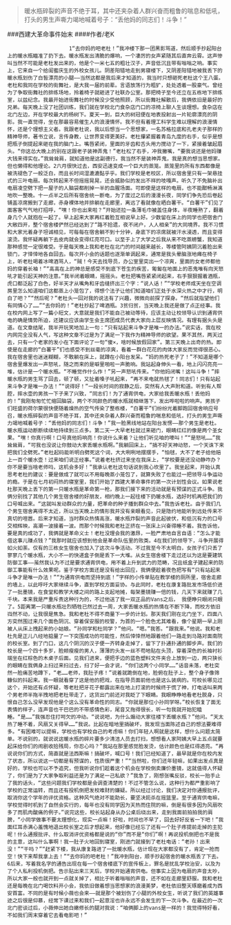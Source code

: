> 暖水瓶碎裂的声音不绝于耳，其中还夹杂着人群兴奋而粗鲁的喘息和低吼，打头的男生声嘶力竭地喊着号子：“丢他妈的同志们！斗争！”

###西建大革命事件始末
####作者/老K

						1“去你妈的吧老杜！”我冲楼下那一团黑影骂道，然后顺手抄起阳台上的暖水瓶瞄准了扔下去。暖水瓶发出清脆的爆响，一个凄厉的女声紧随其后直奔云霄。这声惨叫当然不可能是老杜发出来的，他是个一米七五的粗壮汉子，声音低沉且带有嗡嗡之响。事实上，它来自一个给闺蜜庆生的外校女孩儿。阴差阳错地走到男寝楼下，又阴差阳错地被我丢下的暖水瓶划伤了白皙漂亮的小腿——当然这都是我后来才知道的，我当时只想砸死老杜这个王八蛋。老杜和我同在学校的街舞社，是大我一届的前辈。言语放荡行为粗犷，处处透着一股豪气。曾经为了争取街舞社的排练场地，拎着椅子就砸进了社联办公室。那把椅子至今还立在五栋地下排练室，以兹纪念。我最开始进街舞社的时候没少受他照顾，所以街舞社解散后，我俩依旧是最好的兄弟。每天晚上没了社团训练，我们就在学校北门食杂店门口的凉椅上聊人生谈理想。食杂店在北门左边，开在学校最大的杨树下。夏天一到，巨大的树冠便在地表投射出一片轮廓漂亮的阴影。我一直觉得，坐在那最容易催生人的浪漫情怀。我不但有着理工科学生难以理解的浪漫情怀，还是个理想主义者。我跟老杜说，我以后想当一个思想家，一名苏格拉底和孔老夫子那样的精神导师，著书立说，言传身教，让世界变得更美好。老杜攥紧握着青岛九度的右手，似乎是想把瓶子倒提起来砸在我的脑门上。嘴唇紧闭，里面的牙齿和舌头用力搅动了一下，紧接着皱起眉头。“你这怂大晚上的别在这跟老子装神弄鬼！”老杜松了右手，冲我撇嘴，“要我说还是他妈赚大钱来得实在。”我耸耸肩，就知道他是这副德行。我当然不是装神弄鬼，我是真的想当思想家。但也懒得和他理论。2六月很快过去，西安迅速变成一个巨大的蒸笼。蒸笼里的所有东西都像是被洗褪色了一般泛白，而且长时间湿漉漉黏乎乎。我们学校是老校区，所以宿舍里只有一架悬挂式的三叶电扇。每次转起来不但摇摇晃晃，还会威胁似的发出不祥的吱嘎声。听久了不免脑补出电扇凌空劈下把一屋子的人脑袋都削掉一半的血腥场面。可即使是这样的电扇，也不能酣畅淋漓地吹一整晚。十一点半之后所有宿舍统一断电，为了度过之后的漫漫长夜，同学们争先恐后卷起铺盖凉席搬到了走廊，赤身裸体地并排躺在走廊里，离远了看就像在晒白薯干。“白薯干”们见了面客客气气地打招呼，“嘿！你也出来啦？”开始还拉一条薄毛巾被盖住身体，半夜睡熟了，翻着身几个人就抱在一起了。早上起来大家再红着脸互相说早上好。少数留在床上的同学也把宿舍门大敞四开，整个宿舍楼俨然已经达到了“路不拾遗，夜不闭户，人人相亲”的大同境界。我不习惯和大家光着身子坦诚相见，可每每在宿舍躺不到十分钟，身底下的凉席就被汗水浸透，而且变得滚烫。我怀疑再躺下去皮肉就会变得红亮可口。以至于上了大学之后我从来不吃蒸螃蟹，我知道那种感觉一定很难受。于是每天晚上我和老杜在北门的时间越来越长，等楼管阿姨阴沉着脸出来锁门，才悻悻地各自回去。每次开小会的话题也逐渐单调起来，通常是我头晕脑涨地瘫在椅子上，听老杜喝着冰啤酒骂人，“贼！今天去找导员，办公室里突出一个凉爽，里面的女老师都他妈的穿着长袖！”“高高在上的神总是感受不到底下苍生的疾苦，匍匐在地面上的恶鬼唯有向天怒吼才能引起天神的注意。”我半闭着眼睛，摇摇头。老杜把嘴唇紧紧闭起来，右手狠狠握着酒瓶，虎口都泛起了白色，好半天才从嘴角和牙齿缝挤出三个字：“说人话！”“学校老师成天坐在空调房里怎么知道咱们这都蒸上小笼包了，得想个法子让他们知道咱们正处于水深火热之中才行，明白了吧？”“然后呢？”老杜头一回对我的说法有了兴趣，微微向前探了探身。“然后就指望他们有同情心了……”“去你妈的！”老杜抄起了啤酒瓶。3贫归贫，当天晚上我还是做了点正经事。我在校内网上写了一篇小短文，大意就是我们不能自己被动等待，应该主动让校领导认识到通宵供电的确是情势所迫，还建议应该由学生会主席团成员代表大家向上层反映情况。有理有据头头是道。在文章结尾，我半开玩笑地加上一句：“只有站起来斗争才是唯一的办法。”说实话，我在校内网完全没有人气，写这种文章不过是为了满足一下我作为精神导师的欲望。果不其然，两天过去，只有一个老家的发小在下面评论了一句“傻×，啥时候放假回家”。第三天晚上出奇的热。即使是在走廊的“白薯干”们也感受不到丝毫的凉爽，看着一群白花花的肉体大家反而觉得很恶心。我在宿舍里也迷迷糊糊，不敢躺在床上，就蹲在小阳台发呆。“妈的热死老子了！”不知道是哪个宿舍里爆发出一声怒吼，随之而来的是噼里啪啦一声脆响。我站起身伸头一看，地上闪闪亮亮一堆，估计是一个暖水瓶。“不睡觉作什么作！”另一声怒吼传来。“你他妈闭嘴！这叫斗争！”摔暖水瓶的男生骂了回去，顿了顿，又扯着嗓子吼起来，“再不来电就热毬了！同志们！只有站起来斗争才是唯一办法！”“说得好！”一段长时间的寂静之后，突然有人大声附和道。听到有人帮腔，摔水壶的男孩一下子来了兴致，“同志们！为了通宵供电，大家给我丢暖水瓶！丢他妈的！”我刚匆匆忙忙缩回脑袋，两个不同颜色的暖水瓶就相继落下，发出哗啦啦的响声。男孩子们旺盛的荷尔蒙很快便随着燥热的空气传染了整栋楼，“白薯干”们纷纷光着脚跑回宿舍响应号召，暖水瓶碎裂的声音不绝于耳，其中还夹杂着人群兴奋而粗鲁的喘息和低吼，打头的男生声嘶力竭地喊着号子：“丢他妈的同志们！斗争！”我一脸黑线地站在阳台发愣——那个男生是老杜。暖水瓶运动断断续续地持续到三点多。第二天一大早老杜就过来砸门，眼睛红红的像是两个圣女果。“嘿！你真行啊！口号真他妈响亮！你说什么来着？让他们听见咱的嚎叫！”“是怒吼……”我耸耸肩，“可我也没说让你鼓动大家丢暖水瓶啊。”我躺回床上，“搞不好天神动怒，一个天诛下来把我们全劈死。”老杜起码能听明白劈死这个词，大大咧咧地摆摆手，“怕毬，大不了老子给他赔上一百个暖水壶！过来咱们说正经事。”说着老杜挤过来坐在我床上，“学校要是还没动静咋办？你不是要当啥老师吗，这机会多好！”我承认老杜这句话说到我心坎里了。我坐起来，开始认真思考老杜的建议：要是做成了就可以不用每晚蒸小笼包了，就算失败了也能过一把领导斗争运动的瘾。于是在七月初闷热的寝室里，我们开始了西建大革命事件的第一次计划性会议。如果说老杜那天晚上丢下的第一只暖水瓶是革命第一枪，那我们接下来的活动就是有预谋的正式斗争。我俩分别找了其他几个男生宿舍楼的好朋友，相约晚上一起往楼下扔暖水瓶，选好时机再把我们的口号喊出来。“这就叫发动群众的力量，把革命的种子播到群众中去。”我告诉老杜。由于我们几个男生宿舍离得不太近，所以当天晚上的情形我并没有亲眼看见，只是隐约地能听到远处传来不真切的喧嚣。后来才知道，当时群众热情高涨，暖水瓶炸裂的声音此起彼伏，和低沉有力的口号交相辉映，高潮一波接着一波。而那个时候我和老杜正挤在一张床上兴奋得睡不着。我告诉他，要是真的成功了，我俩就是革命义士！老杜没理会我的激昂，一脸严肃地自言自语：“怎么才能借这事儿赚点钱？”我那时就应该想到他会是革命队伍里的败类。4在我们的领导下，斗争开展得如火如荼。仅有的三栋女生宿舍也加入了这次斗争活动。不过我至今不太明白，女孩子们只丢了寥寥几个暖水瓶，大小不一的快递盒子倒是丢下一大堆。从女生宿舍楼下走过还以为这是要建筑防御工事——虽然我认为不过是要求通宵供电，用不着上升到武力的范畴，况且纸盒子建起来的防御工事能有什么效果呢。鉴于学校方面还是没有给出回应，我俩便趁着夜色把写有“只有站起来斗争才是唯一办法！”“为通宵供电而坚持到底！”字样的小传单贴在教学楼的厕所里，宿舍走廊的墙上，以此呼吁大家继续斗争，直到学校方面妥协。与此同时，老杜在康复路批发市场低价进了一批墨镜，在食堂和教学大楼之间的路上支起地摊，每架墨镜赚一倍的钱，几天下来就赚了几千块。本来我是严重斥责这种行为的，不过他送了我一双正品的Vans之后， 我便睁只眼闭只眼了。5距离第一只暖水瓶壮烈牺牲已然过去一周，大家丢暖水瓶的热情在不断下降，而校方依旧岿然不动，让我很是焦急。我和老杜不得不商量下一步的计划。那天我们刚在北门坐下，四面八方突然围过来几个面色阴沉、穿着保安服的校警，为首的一个脸色尤其难看，像个星期一早上刚被人从床上拽起来的小姑娘。“孙同学和杜同学？”他问。“嗯。”我答。“跟我来。”他说。我和老杜先是正儿八经地掂量了一下突围成功的可能性，然后悻悻然地跟着他们一路走到马路对面南院的校长室。到了门口，这几个阴沉的汉子便一齐转身走掉了，留下了扑通扑通的脚步声。我们的校长是一个四十多岁，脸颊瘦瘦的男人，薄薄的头发一丝不苟地贴在头顶，穿着深色的长袖衬衫端坐在红棕色的木桌子后面。见我们进来，便把手边的蓝色塑料文件夹合上放到一边，两只狭长的眼睛在我俩身上扫过来扫过去，扫了好一会才说，“你们这两个小同学……”话音未落，老杜突然一脸痛苦地蹲下，“老……老师，我肚子疼！”说着就跪倒在地，脸俯在肚子上，整个身子像筛糠似的抖起来。我一眼就看穿了这是他的把戏，在指导员面前他也是这么装病的。可校长哪见过这个，开始还有点怀疑，等老杜把牙花子都露出来在地上打滚的时候终于慌了神，打电话叫来两个男老师半拖半拽地把老杜带走了，这货出门前还对我眨了下眼睛。我眼睁睁地看老杜脱身，只恨自己怎么没早发现他是个这么没有革命性的同志。“你就是那位小孙同学呀。”校长恢复了面无表情的样子，连声音也干巴巴的不带感情色彩，尾音又拖得很长，听一句我就开始犯瞌睡。“是……”我强忍住打呵欠的冲动。“说说吧，为什么煽动大家往楼下丢暖水瓶？”他问。“天太热了睡不着，风扇又关得早……”我说。比起在暗地里搞破坏，我发现当面陈述自己的想法要难得多。“有困难可以提嘛，学校也有学校自己的考虑嘛！你们年轻人啊就是这样，想什么问题太简单。不说别的，就说说这暖水瓶的碎片要多少清洁人员去打扫，想想看人家阿姨大早上五点就要起床给你们的闹剧收拾残局，你忍心吗？”我站在那里感觉脸发烫，估计颜色也是红得透亮。“再说说你们的方式，简直就是法西斯嘛！搞破坏，喊口号！我们已经知道了，最早就是你在校内发了状态，所以说这一切都是有预谋的，性质很严重！”“当然啦，你们还年轻嘛，如果出发点真是好的，学校也可以不予追究，但我听说你们趁着这个机会在学校倒卖廉价墨镜，这就值得人怀疑了，你们是为了大家争取利益还是为了满足一己私欲？”我急了，刚想张嘴反驳，校长一抬手止了我的话头，“这些问题我们学校都是会调查清楚的！不过不管怎么说，这种行为都严重影响了学校的正常运转，而且还有投机倒把发校难财的嫌疑。所以经过讨论，我们决定对你通报批评，取消你这个学年的评优资格。这种风气绝对不能助长，要坚决扼杀在摇篮里。至于通宵供电嘛，学校觉得时机到了自然会实行的，每年也没有同学因为天热而住院的嘛，倒是有很多因为风扇吹多了而肌肉酸痛的例子。”说完这些，校长站起身从办公桌后绕出来，走到我面前拍拍我的肩膀，“小同学做事不要太理想化，现实一点嘛！好啦，时间也不早了，回去好好反省一下吧！”我面红耳赤满心羞愧地退出校长室之后才想起来，他好像已经忘了还有一个肚子疼提前走掉的主犯呢！什么通报批评、什么取消评优资格都是说的“你”而不是“你们”啊！再说投机倒把也不是我的主意，这叫什么事啊！我一肚子火地回到寝室，刚进门就接到了老杜电话：“老孙！出来没！”“干吗？”“赶紧下楼，我从康复路进了一批暖水瓶，估计现在大家都没有了，肯定一抢而空！快下来帮我拿上去！”“去你妈的吧老杜！”我冲到阳台，顺手抄起宿舍的暖水瓶丢了下去。6后来，写着我名字的通告出现在每一个宿舍楼底下的宣传板上，罪名是扰乱学校治安，以及为了个人私利投机倒把。告示贴出来三天后，学校开始通宵供电。但事实上因为电扇的声音太吵，所以大家一般也就开到一点就关掉了，相比于听着嗡嗡的声音，还不如在走廊里舒服。我和老杜还是每晚在北门喝饮料开小会，我依旧做着想当思想家的浪漫美梦，老杜依旧整天琢磨着成为西安首富。不同的是有时候小薇也会来——就是那个被划伤了小腿的外校女生，听说了我们的英雄事迹之后很是仰慕，经常下课过来和我们一起意淫也许永远不会发生的下一次斗争。在最近的一次北门密谈过后，小薇伸出她白嫩修长的腿对我说：“咱俩脚上的vans是一样的！我觉得特好看，不如我们周末穿着它去看电影吧！”			  		